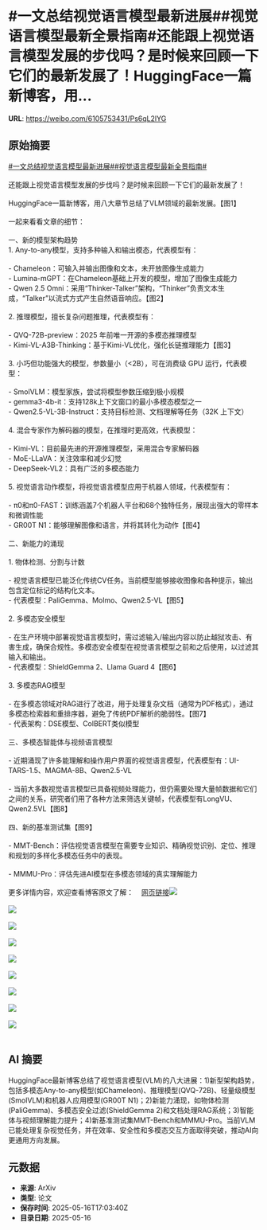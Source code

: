# #一文总结视觉语言模型最新进展##视觉语言模型最新全景指南#还能跟上视觉语言模型发展的步伐吗？是时候来回顾一下它们的最新发展了！HuggingFace一篇新博客，用...

**URL**: https://weibo.com/6105753431/Ps6qL2lYG

## 原始摘要

<a href="https://m.weibo.cn/search?containerid=231522type%3D1%26t%3D10%26q%3D%23%E4%B8%80%E6%96%87%E6%80%BB%E7%BB%93%E8%A7%86%E8%A7%89%E8%AF%AD%E8%A8%80%E6%A8%A1%E5%9E%8B%E6%9C%80%E6%96%B0%E8%BF%9B%E5%B1%95%23&amp;extparam=%23%E4%B8%80%E6%96%87%E6%80%BB%E7%BB%93%E8%A7%86%E8%A7%89%E8%AF%AD%E8%A8%80%E6%A8%A1%E5%9E%8B%E6%9C%80%E6%96%B0%E8%BF%9B%E5%B1%95%23" data-hide=""><span class="surl-text">#一文总结视觉语言模型最新进展#</span></a><a href="https://m.weibo.cn/search?containerid=231522type%3D1%26t%3D10%26q%3D%23%E8%A7%86%E8%A7%89%E8%AF%AD%E8%A8%80%E6%A8%A1%E5%9E%8B%E6%9C%80%E6%96%B0%E5%85%A8%E6%99%AF%E6%8C%87%E5%8D%97%23&amp;extparam=%23%E8%A7%86%E8%A7%89%E8%AF%AD%E8%A8%80%E6%A8%A1%E5%9E%8B%E6%9C%80%E6%96%B0%E5%85%A8%E6%99%AF%E6%8C%87%E5%8D%97%23" data-hide=""><span class="surl-text">#视觉语言模型最新全景指南#</span></a><br><br>还能跟上视觉语言模型发展的步伐吗？是时候来回顾一下它们的最新发展了！<br><br>HuggingFace一篇新博客，用八大章节总结了VLM领域的最新发展。【图1】<br><br>一起来看看文章的细节：<br><br>一、新的模型架构趋势<br>1. Any-to-any模型，支持多种输入和输出模态，代表模型有：<br><br>- Chameleon：可输入并输出图像和文本，未开放图像生成能力<br>- Lumina-mGPT：在Chameleon基础上开发的模型，增加了图像生成能力<br>- Qwen 2.5 Omni：采用“Thinker-Talker”架构，“Thinker”负责文本生成，“Talker”以流式方式产生自然语音响应。【图2】<br><br>2. 推理模型，擅长复杂问题推理，代表模型有：<br><br>- QVQ-72B-preview：2025 年前唯一开源的多模态推理模型<br>- Kimi-VL-A3B-Thinking：基于Kimi-VL优化，强化长链推理能力【图3】<br><br>3. 小巧但功能强大的模型，参数量小（&lt;2B），可在消费级 GPU 运行，代表模型：<br><br>- SmolVLM：模型家族，尝试将模型参数压缩到极小规模<br>- gemma3-4b-it：支持128k上下文窗口的最小多模态模型之一<br>- Qwen2.5-VL-3B-Instruct：支持目标检测、文档理解等任务（32K 上下文）<br><br>4. 混合专家作为解码器的模型，在推理时更高效，代表模型：<br><br>- Kimi-VL：目前最先进的开源推理模型，采用混合专家解码器<br>- MoE-LLaVA：关注效率和减少幻觉<br>- DeepSeek-VL2：具有广泛的多模态能力<br><br>5. 视觉语言动作模型，将视觉语言模型应用于机器人领域，代表模型有：<br><br>- π0和π0-FAST：训练涵盖7个机器人平台和68个独特任务，展现出强大的零样本和微调性能<br>- GR00T N1：能够理解图像和语言，并将其转化为动作【图4】<br><br>二、新能力的涌现<br><br>1. 物体检测、分割与计数<br><br>- 视觉语言模型已能泛化传统CV任务。当前模型能够接收图像和各种提示，输出包含定位标记的结构化文本。<br>- 代表模型：PaliGemma、Molmo、Qwen2.5-VL【图5】<br><br>2. 多模态安全模型<br><br>- 在生产环境中部署视觉语言模型时，需过滤输入/输出内容以防止越狱攻击、有害生成，确保合规性。多模态安全模型在视觉语言模型之前和之后使用，以过滤其输入和输出。<br>- 代表模型：ShieldGemma 2、Llama Guard 4【图6】<br><br>3. 多模态RAG模型<br><br>- 在多模态领域对RAG进行了改进，用于处理复杂文档（通常为PDF格式），通过多模态检索器和重排序器，避免了传统PDF解析的脆弱性。【图7】<br>- 代表架构：DSE模型、ColBERT类似模型<br><br>三、多模态智能体与视频语言模型<br><br>- 近期涌现了许多能理解和操作用户界面的视觉语言模型，代表模型有：UI-TARS-1.5、MAGMA-8B、Qwen2.5-VL<br><br>- 当前大多数视觉语言模型已具备视频处理能力，但仍需要处理大量帧数据和它们之间的关系，研究者们用了各种方法来筛选关键帧，代表模型有LongVU、Qwen2.5VL【图8】<br><br>四、新的基准测试集【图9】<br><br>- MMT-Bench：评估视觉语言模型在需要专业知识、精确视觉识别、定位、推理和规划的多样化多模态任务中的表现。<br><br>- MMMU-Pro：评估先进AI模型在多模态领域的真实理解能力<br><br>更多详情内容，欢迎查看博客原文了解：<a href="https://weibo.cn/sinaurl?u=https%3A%2F%2Fhuggingface.co%2Fblog%2Fvlms-2025" data-hide=""><span class="url-icon"><img style="width: 1rem;height: 1rem" src="https://h5.sinaimg.cn/upload/2015/09/25/3/timeline_card_small_web_default.png" referrerpolicy="no-referrer"></span><span class="surl-text">网页链接</span></a><img style="" src="https://tvax3.sinaimg.cn/large/006Fd7o3gy1i1hgfp28hmj310218iwp2.jpg" referrerpolicy="no-referrer"><br><br><img style="" src="https://tvax1.sinaimg.cn/large/006Fd7o3gy1i1hgfs3spyj31eu0rg1dp.jpg" referrerpolicy="no-referrer"><br><br><img style="" src="https://tvax3.sinaimg.cn/large/006Fd7o3gy1i1hgfude0uj31em0zutvs.jpg" referrerpolicy="no-referrer"><br><br><img style="" src="https://tvax2.sinaimg.cn/large/006Fd7o3gy1i1hgfyzykfj31oa0vq7wh.jpg" referrerpolicy="no-referrer"><br><br><img style="" src="https://tvax3.sinaimg.cn/large/006Fd7o3gy1i1hgg2125hj31l40vw4mi.jpg" referrerpolicy="no-referrer"><br><br><img style="" src="https://tvax1.sinaimg.cn/large/006Fd7o3gy1i1hgg3zzs1j31l00vwwuu.jpg" referrerpolicy="no-referrer"><br><br><img style="" src="https://tvax4.sinaimg.cn/large/006Fd7o3gy1i1hgg5lfvbj31ks0jswiu.jpg" referrerpolicy="no-referrer"><br><br><img style="" src="https://tvax3.sinaimg.cn/large/006Fd7o3gy1i1hgg9n8goj31tg0oi165.jpg" referrerpolicy="no-referrer"><br><br><img style="" src="https://tvax4.sinaimg.cn/large/006Fd7o3gy1i1hggchup5j31kq0x07wh.jpg" referrerpolicy="no-referrer"><br><br>

## AI 摘要

HuggingFace最新博客总结了视觉语言模型(VLM)的八大进展：1)新型架构趋势，包括多模态Any-to-any模型(如Chameleon)、推理模型(QVQ-72B)、轻量级模型(SmolVLM)和机器人应用模型(GR00T N1)；2)新能力涌现，如物体检测(PaliGemma)、多模态安全过滤(ShieldGemma 2)和文档处理RAG系统；3)智能体与视频理解能力提升；4)新基准测试集MMT-Bench和MMMU-Pro。当前VLM已能处理复杂视觉任务，并在效率、安全性和多模态交互方面取得突破，推动AI向更通用方向发展。

## 元数据

- **来源**: ArXiv
- **类型**: 论文
- **保存时间**: 2025-05-16T17:03:40Z
- **目录日期**: 2025-05-16
